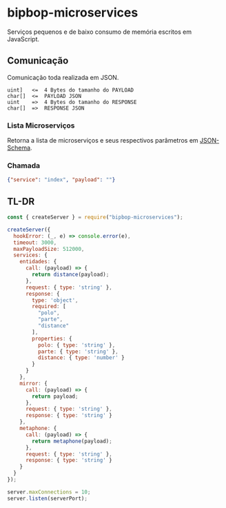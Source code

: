 # bipbop-microservices
Serviços pequenos e de baixo consumo de memória escritos em JavaScript.

## Comunicação

Comunicação toda realizada em JSON.

```
uint]   <=  4 Bytes do tamanho do PAYLOAD
char[]  <=  PAYLOAD JSON
uint    =>  4 Bytes do tamanho do RESPONSE
char[]  =>  RESPONSE JSON
```

### Lista Microserviços

Retorna a lista de microserviços e seus respectivos parâmetros em [JSON-Schema](https://jsonschema.net/).

### Chamada

```json
{"service": "index", "payload": ""}
```
## TL-DR

```js
const { createServer } = require("bipbop-microservices");

createServer({
  hookError: (_, e) => console.error(e),
  timeout: 3000,
  maxPayloadSize: 512000,
  services: {
    entidades: {
      call: (payload) => {
        return distance(payload);
      },
      request: { type: 'string' },
      response: {
        type: 'object',
        required: [
          "polo",
          "parte",
          "distance"
        ],
        properties: {
          polo: { type: 'string' },
          parte: { type: 'string' },
          distance: { type: 'number' }
        }
      }
    },
    mirror: {
      call: (payload) => {
        return payload;
      },
      request: { type: 'string' },
      response: { type: 'string' }
    },
    metaphone: {
      call: (payload) => {
        return metaphone(payload);
      },
      request: { type: 'string' },
      response: { type: 'string' }
    }
  }
});

server.maxConnections = 10;
server.listen(serverPort);
```
